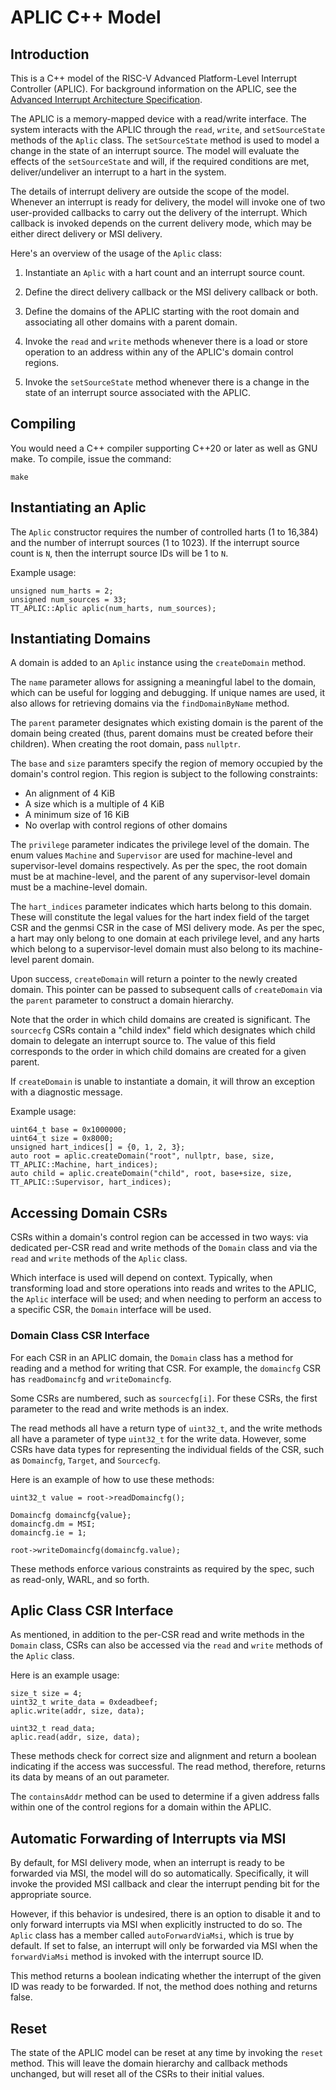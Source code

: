 # APLIC C++ Model

## Introduction

This is a C++ model of the RISC-V Advanced Platform-Level Interrupt Controller
(APLIC). For background information on the APLIC, see the [Advanced Interrupt
Architecture Specification](https://github.com/riscv/riscv-aia).

The APLIC is a memory-mapped device with a read/write interface. The system
interacts with the APLIC through the `read`, `write`, and `setSourceState`
methods of the `Aplic` class. The `setSourceState` method is used to model a
change in the state of an interrupt source. The model will evaluate the effects
of the `setSourceState` and will, if the required conditions are met,
deliver/undeliver an interrupt to a hart in the system.

The details of interrupt delivery are outside the scope of the model. Whenever
an interrupt is ready for delivery, the model will invoke one of two
user-provided callbacks to carry out the delivery of the interrupt. Which
callback is invoked depends on the current delivery mode, which may be either
direct delivery or MSI delivery.

Here's an overview of the usage of the `Aplic` class:

1. Instantiate an `Aplic` with a hart count and an interrupt source count.

2. Define the direct delivery callback or the MSI delivery callback or both.

3. Define the domains of the APLIC starting with the root domain and
   associating all other domains with a parent domain.

4. Invoke the `read` and `write` methods whenever there is a load or store
   operation to an address within any of the APLIC's domain control regions.

5. Invoke the `setSourceState` method whenever there is a change in the state
   of an interrupt source associated with the APLIC.

## Compiling

You would need a C++ compiler supporting C++20 or later as well as GNU make.
To compile, issue the command:
```
make
```

## Instantiating an Aplic

The `Aplic` constructor requires the number of controlled harts (1 to 16,384)
and the number of interrupt sources (1 to 1023). If the interrupt source count
is `N`, then the interrupt source IDs will be 1 to `N`.

Example usage:
```
unsigned num_harts = 2;
unsigned num_sources = 33;
TT_APLIC::Aplic aplic(num_harts, num_sources);
```

## Instantiating Domains

A domain is added to an `Aplic` instance using the `createDomain` method.

The `name` parameter allows for assigning a meaningful label to the domain,
which can be useful for logging and debugging. If unique names are used, it
also allows for retrieving domains via the `findDomainByName` method.

The `parent` parameter designates which existing domain is the parent of the
domain being created (thus, parent domains must be created before their
children). When creating the root domain, pass `nullptr`.

The `base` and `size` paramters specify the region of memory occupied by the
domain's control region. This region is subject to the following constraints:

- An alignment of 4 KiB
- A size which is a multiple of 4 KiB
- A minimum size of 16 KiB
- No overlap with control regions of other domains

The `privilege` parameter indicates the privilege level of the domain. The enum
values `Machine` and `Supervisor` are used for machine-level and
supervisor-level domains respectively. As per the spec, the root domain must be
at machine-level, and the parent of any supervisor-level domain must be a
machine-level domain.

The `hart_indices` parameter indicates which harts belong to this domain. These
will constitute the legal values for the hart index field of the target CSR and
the genmsi CSR in the case of MSI delivery mode. As per the spec, a hart may
only belong to one domain at each privilege level, and any harts which belong
to a supervisor-level domain must also belong to its machine-level parent
domain.

Upon success, `createDomain` will return a pointer to the newly created domain.
This pointer can be passed to subsequent calls of `createDomain` via the
`parent` parameter to construct a domain hierarchy.

Note that the order in which child domains are created is significant. The
`sourcecfg` CSRs contain a "child index" field which designates which child
domain to delegate an interrupt source to. The value of this field corresponds
to the order in which child domains are created for a given parent.

If `createDomain` is unable to instantiate a domain, it will throw an exception
with a diagnostic message.

Example usage:
```
uint64_t base = 0x1000000;
uint64_t size = 0x8000;
unsigned hart_indices[] = {0, 1, 2, 3};
auto root = aplic.createDomain("root", nullptr, base, size, TT_APLIC::Machine, hart_indices);
auto child = aplic.createDomain("child", root, base+size, size, TT_APLIC::Supervisor, hart_indices);
```

## Accessing Domain CSRs

CSRs within a domain's control region can be accessed in two ways: via
dedicated per-CSR read and write methods of the `Domain` class and via the
`read` and `write` methods of the `Aplic` class.

Which interface is used will depend on context. Typically, when transforming
load and store operations into reads and writes to the APLIC, the `Aplic`
interface will be used; and when needing to perform an access to a specific
CSR, the `Domain` interface will be used.

### Domain Class CSR Interface

For each CSR in an APLIC domain, the `Domain` class has a method for reading
and a method for writing that CSR. For example, the `domaincfg` CSR has
`readDomaincfg` and `writeDomaincfg`.

Some CSRs are numbered, such as `sourcecfg[i]`. For these CSRs, the first
parameter to the read and write methods is an index.

The read methods all have a return type of `uint32_t`, and the write methods
all have a parameter of type `uint32_t` for the write data. However, some CSRs
have data types for representing the individual fields of the CSR, such as
`Domaincfg`, `Target`, and `Sourcecfg`.

Here is an example of how to use these methods:

```
uint32_t value = root->readDomaincfg();

Domaincfg domaincfg{value};
domaincfg.dm = MSI;
domaincfg.ie = 1;

root->writeDomaincfg(domaincfg.value);
```

These methods enforce various constraints as required by the spec, such as
read-only, WARL, and so forth.

## Aplic Class CSR Interface

As mentioned, in addition to the per-CSR read and write methods in the `Domain`
class, CSRs can also be accessed via the `read` and `write` methods of the
`Aplic` class.

Here is an example usage:

```
size_t size = 4;
uint32_t write_data = 0xdeadbeef;
aplic.write(addr, size, data);

uint32_t read_data;
aplic.read(addr, size, data);
```

These methods check for correct size and alignment and return a boolean
indicating if the access was successful. The read method, therefore, returns
its data by means of an out parameter.

The `containsAddr` method can be used to determine if a given address falls
within one of the control regions for a domain within the APLIC.

## Automatic Forwarding of Interrupts via MSI

By default, for MSI delivery mode, when an interrupt is ready to be forwarded
via MSI, the model will do so automatically. Specifically, it will invoke the
provided MSI callback and clear the interrupt pending bit for the appropriate
source.

However, if this behavior is undesired, there is an option to disable it and to
only forward interrupts via MSI when explicitly instructed to do so. The
`Aplic` class has a member called `autoForwardViaMsi`, which is true by
default. If set to false, an interrupt will only be forwarded via MSI when the
`forwardViaMsi` method is invoked with the interrupt source ID.

This method returns a boolean indicating whether the interrupt of the given ID
was ready to be forwarded. If not, the method does nothing and returns false.

## Reset

The state of the APLIC model can be reset at any time by invoking the `reset`
method. This will leave the domain hierarchy and callback methods unchanged,
but will reset all of the CSRs to their initial values.
